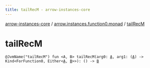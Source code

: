 ```yaml
---
title: tailRecM - arrow-instances-core
---
```


[arrow-instances-core](../index.html) / [arrow.instances.function0.monad](index.html) / [tailRecM](./tail-rec-m.html)

# tailRecM

`@JvmName("tailRecM") fun <A, B> tailRecM(arg0: `[`A`](tail-rec-m.html#A)`, arg1: (`[`A`](tail-rec-m.html#A)`) -> Kind<ForFunction0, Either<`[`A`](tail-rec-m.html#A)`, `[`B`](tail-rec-m.html#B)`>>): () -> `[`B`](tail-rec-m.html#B)